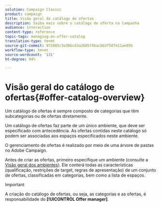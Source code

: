 ```yaml
---
solution: Campaign Classic
product: campaign
title: Visão geral do catálogo de ofertas
description: Saiba mais sobre o catálogo de oferta na Campanha
audience: interaction
content-type: reference
topic-tags: managing-an-offer-catalog
translation-type: tm+mt
source-git-commit: 972885c3a38bcd3a260574bacbb3f507e11ae05b
workflow-type: tm+mt
source-wordcount: '131'
ht-degree: 94%

---
```



# Visão geral do catálogo de ofertas{#offer-catalog-overview}

Um catálogo de ofertas é sempre composto de categorias que têm subcategorias ou de ofertas diretamente.

Um catálogo de ofertas faz parte de um único ambiente, que deve ser especificado com antecedência. As ofertas contidas neste catálogo só podem ser associadas aos espaços especificados neste ambiente.

O gerenciamento de ofertas é realizado por meio de uma árvore de pastas no Adobe Campaign.

Antes de criar as ofertas, primeiro especifique um ambiente (consulte a [Visão geral dos ambientes](../../interaction/using/environments-overview.md)). Ele conterá todas as características (qualificação, restrições de target, regras de apresentação) de um conjunto de ofertas, classificadas em categorias, bem como a lista de espaços.

>[!IMPORTANT]
>
>A criação do catálogo de ofertas, ou seja, as categorias e as ofertas, é responsabilidade do **[!UICONTROL Offer manager]**.
